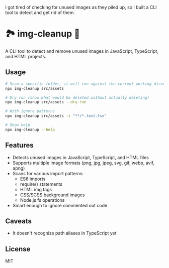 I got tired of checking for unused images as they piled up, so I built a CLI tool to detect and get rid of them.

# 🏞️ img-cleanup 🧹

A CLI tool to detect and remove unused images in JavaScript, TypeScript, and HTML projects.

## Usage

```bash
# Scan a specific folder, it will run against the current working directory
npx img-cleanup src/assets

# Dry run (show what would be deleted without actually deleting)
npx img-cleanup src/assets --dry-run

# With ignore patterns
npx img-cleanup src/assets -i "**/*.test.tsx"

# Show help
npx img-cleanup --help
```

## Features

- Detects unused images in JavaScript, TypeScript, and HTML files
- Supports multiple image formats (png, jpg, jpeg, svg, gif, webp, avif, apng)
- Scans for various import patterns:
  - ES6 imports
  - require() statements
  - HTML img tags
  - CSS/SCSS background images
  - Node.js fs operations
- Smart enough to ignore commented out code

## Caveats
- It doesn't recognize path aliases in TypeScript yet

## License

MIT
